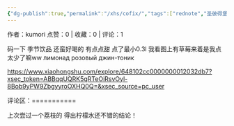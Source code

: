 ```yaml
---
{"dg-publish":true,"permalink":"/xhs/cofix/","tags":["rednote","圣彼得堡"],"created":"2025-03-17T22:15:24.148+08:00","updated":"2025-03-17T22:18:02.728+08:00"}
---
```


作者：kumori
点赞：0   |   收藏：0   |   评论：1

码一下 季节饮品 还蛮好喝的 有点点甜
点了最小0.3l 我看图上有草莓来着是我点太少了嘛ww
лимонад розовый джин-тоник

https://www.xiaohongshu.com/explore/648102cc0000000012032db7?xsec_token=ABBqqUQRK5qRTeOiRsvOyl-8Bob9yPW9ZbgyyroOXHQ0Q=&xsec_source=pc_user

评论区：===========

上次尝过一个荔枝的 得出柠檬水还不错的结论！